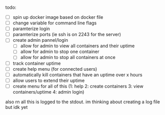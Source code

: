 todo:
- [ ] spin up docker image based on docker file
- [ ] change variable for command line flags
- [ ] paramterize login 
- [ ] paramterize ports (ie ssh is on 2243 for the server)
- [ ] create admin pannel/login
    - [ ] allow for admin to view all containers and their uptime
    - [ ] allow for admin to stop  one container
    - [ ] allow for admin to stop all containers at once
- [ ] track container uptime 
- [ ] create help menu (for connected users)
- [ ] automatically kill containers that have an uptime over x hours
- [ ] allow users to extend their uptime
- [ ] create menu for all of this (1: help 2: create containers 3: view containers/uptime 4: admin login)

also rn all this is logged to the stdout. im thinking about creating a log file but idk yet
